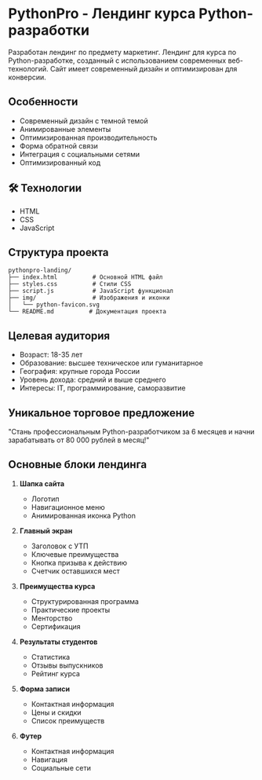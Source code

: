 # PythonPro - Лендинг курса Python-разработки

Разработан лендинг по предмету маркетинг. Лендинг для курса по Python-разработке, созданный с использованием современных веб-технологий. Сайт имеет современный дизайн и оптимизирован для конверсии.

## Особенности

- Современный дизайн с темной темой
- Анимированные элементы
- Оптимизированная производительность
- Форма обратной связи
- Интеграция с социальными сетями
- Оптимизированный код

## 🛠 Технологии

- HTML
- CSS
- JavaScript

## Структура проекта

```
pythonpro-landing/
├── index.html          # Основной HTML файл
├── styles.css          # Стили CSS
├── script.js           # JavaScript функционал
├── img/                # Изображения и иконки
│   └── python-favicon.svg
└── README.md          # Документация проекта
```

## Целевая аудитория

- Возраст: 18-35 лет
- Образование: высшее техническое или гуманитарное
- География: крупные города России
- Уровень дохода: средний и выше среднего
- Интересы: IT, программирование, саморазвитие

## Уникальное торговое предложение

"Стань профессиональным Python-разработчиком за 6 месяцев и начни зарабатывать от 80 000 рублей в месяц!"

## Основные блоки лендинга

1. **Шапка сайта**

   - Логотип
   - Навигационное меню
   - Анимированная иконка Python

2. **Главный экран**

   - Заголовок с УТП
   - Ключевые преимущества
   - Кнопка призыва к действию
   - Счетчик оставшихся мест

3. **Преимущества курса**

   - Структурированная программа
   - Практические проекты
   - Менторство
   - Сертификация

4. **Результаты студентов**

   - Статистика
   - Отзывы выпускников
   - Рейтинг курса

5. **Форма записи**

   - Контактная информация
   - Цены и скидки
   - Список преимуществ

6. **Футер**
   - Контактная информация
   - Навигация
   - Социальные сети
